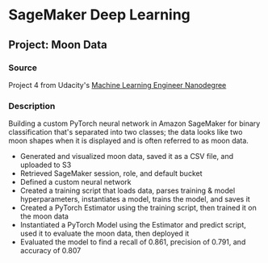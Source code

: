 # SageMaker Deep Learning

## Project: Moon Data

### Source 

Project 4 from Udacity's [Machine Learning Engineer Nanodegree](https://www.udacity.com/course/machine-learning-engineer-nanodegree--nd009t)

### Description

Building a custom PyTorch neural network in Amazon SageMaker for binary classification that's separated into two classes; the data looks like two moon shapes when it is displayed and is often referred to as moon data.

- Generated and visualized moon data, saved it as a CSV file, and uploaded to S3
- Retrieved SageMaker session, role, and default bucket 
- Defined a custom neural network 
- Created a training script that loads data, parses training & model hyperparameters, instantiates a model, trains the model, and saves it 
- Created a PyTorch Estimator using the training script, then trained it on the moon data 
- Instantiated a PyTorch Model using the Estimator and predict script, used it to evaluate the moon data, then deployed it 
- Evaluated the model to find a recall of 0.861, precision of 0.791, and accuracy of 0.807
